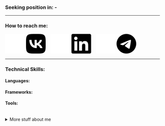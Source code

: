 ### Seeking position in: -


---
### How to reach me:

[vk-light]: https://vk.com/zubrailx#gh-dark-mode-only
[vk-dark]: https://vk.com/zubrailx#gh-light-mode-only
[linkedin-light]: https://www.linkedin.com/in/nikita-kulakov-8a21b7203#gh-dark-mode-only
[linkedin-dark]: https://www.linkedin.com/in/nikita-kulakov-8a21b7203#gh-light-mode-only
[telegram-light]: https://t.me/zubrailx#gh-dark-mode-only
[telegram-dark]: https://t.me/zubrailx#gh-light-mode-only

[![website](icons/vk-light.svg)][vk-light]
[![website](icons/vk-dark.svg)][vk-dark]
&nbsp;&nbsp;
[![website](icons/linkedin-light.svg)][linkedin-light]
[![website](icons/linkedin-dark.svg)][linkedin-dark]
&nbsp;&nbsp;
[![website](icons/telegram-light.svg)][telegram-light]
[![website](icons/telegram-dark.svg)][telegram-dark]


---

### Technical Skills:

#### Languages:


#### Frameworks:


#### Tools:

<br>

<details>
<summary>More stuff about me</summary>

#### Github Stats

[theme-dark]: https://github.com/zubrailx/zubrailx/#gh-dark-mode-only
[theme-light]: https://github.com/zubrailx/zubrailx/#gh-light-mode-only

|[![Top Langs](https://github-readme-stats.vercel.app/api/top-langs/?username=zubrailx&layout=compact&langs_count=10&hide_border=true&hide_title=true&theme=dark&text_color=eeeeee&bg_color=0d1117)][theme-dark] [![Top Langs](https://github-readme-stats.vercel.app/api/top-langs/?username=zubrailx&layout=compact&langs_count=10&hide_border=true&hide_title=true&theme=light)][theme-light] |[![Statistics](https://github-readme-stats.vercel.app/api?username=zubrailx&hide_rank=true&disable_animations=true&count_private=true&hide_border=true&theme=dark&bg_color=0d1117&text_color=cccccc&hide_title=true&show_icons=true&include_all_commits=true)][theme-dark] [![Statistics](https://github-readme-stats.vercel.app/api?username=zubrailx&hide_rank=true&disable_animations=true&count_private=true&hide_border=true&theme=light&&hide_title=true&show_icons=true&include_all_commits=true)][theme-light] |
|-|-|

</details>